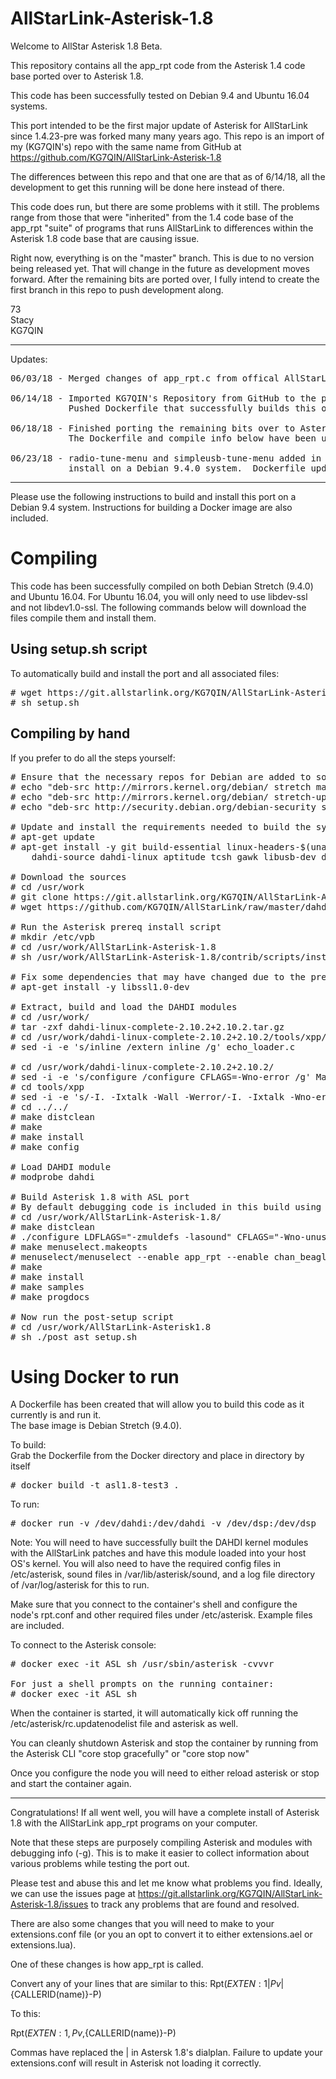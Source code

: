 # AllStarLink-Asterisk-1.8
Welcome to AllStar Asterisk 1.8 Beta.

This repository contains all the app_rpt code from the Asterisk 1.4 code base ported over to Asterisk 1.8.

This code has been successfully tested on Debian 9.4 and Ubuntu 16.04 systems.

This port intended to be the first major update of Asterisk for AllStarLink since 1.4.23-pre was forked many many years ago.
This repo is an import of my (KG7QIN's) repo with the same name from GitHub at https://github.com/KG7QIN/AllStarLink-Asterisk-1.8

The differences between this repo and that one are that as of 6/14/18, all the development to get this running will be done here instead of there.

This code does run, but there are some problems with it still.  The problems range from those that were "inherited" from the 1.4 code base of
the app_rpt "suite" of programs that runs AllStarLink to differences within the Asterisk 1.8 code base that are causing issue.

Right now, everything is on the "master" branch.  This is due to no version being released yet.  That will change in the future as development moves forward.
After the remaining bits are ported over, I fully intend to create the first branch in this repo to push development along.

73<br/>
Stacy<br/>
KG7QIN<br/>

---------------------------------------------------------------------------------------------------------------------------------
Updates:

<pre>
06/03/18 - Merged changes of app_rpt.c from offical AllStarLink reporitory into app_rpt.c here.  A total of three changes were merged in, and this brings the version number up from 0.325 to 0.327.

06/14/18 - Imported KG7QIN's Repository from GitHub to the private AllStarLink reporisotry to continue development.
           Pushed Dockerfile that successfully builds this on Debian Stretch (9.4.0)
           
06/18/18 - Finished porting the remaining bits over to Asterisk 1.8 - chan_rptdir, chan_tlb, chan_usrp, and chan_beagle all compile and successfully load into Asterisk 1.8.  
           The Dockerfile and compile info below have been updated to build all the modules now with debugging info enabled.

06/23/18 - radio-tune-menu and simpleusb-tune-menu added in to build process.  Building and installing will now include examples, program docs, and ASL sample config files.  setup.sh created for
           install on a Debian 9.4.0 system.  Dockerfile updated with startup file that that will run rc.updatenodes and asterisk when a container is started.
</pre>

---------------------------------------------------------------------------------------------------------------------------------

Please use the following instructions to build and install this port on a Debian 9.4 system.  Instructions for building a Docker image are also included.

# Compiling

This code has been successfully compiled on both Debian Stretch (9.4.0) and Ubuntu 16.04.  For Ubuntu 16.04, you will only need to use libdev-ssl and not libdev1.0-ssl.  The following commands below will download the files compile them and install them.

## Using setup.sh script

To automatically build and install the port and all associated files:
<pre>
# wget https://git.allstarlink.org/KG7QIN/AllStarLink-Asterisk-1.8/blob/master/setup.sh
# sh setup.sh 
</pre>

## Compiling by hand

If you prefer to do all the steps yourself:

<pre>
# Ensure that the necessary repos for Debian are added to sources.list
# echo "deb-src http://mirrors.kernel.org/debian/ stretch main" >> /etc/apt/sources.list 
# echo "deb-src http://mirrors.kernel.org/debian/ stretch-updates main" >> /etc/apt/sources.list 
# echo "deb-src http://security.debian.org/debian-security stretch/updates main" >> /etc/apt/sources.list

# Update and install the requirements needed to build the system
# apt-get update 
# apt-get install -y git build-essential linux-headers-$(uname -r) linux-source-4.9 libss7-dev wget apt-utils \
	dahdi-source dahdi-linux aptitude tcsh gawk libusb-dev doxygen

# Download the sources
# cd /usr/work 
# git clone https://git.allstarlink.org/KG7QIN/AllStarLink-Asterisk-1.8.git 
# wget https://github.com/KG7QIN/AllStarLink/raw/master/dahdi/dahdi-linux-complete-2.10.2%2B2.10.2.tar.gz

# Run the Asterisk prereq install script
# mkdir /etc/vpb 
# cd /usr/work/AllStarLink-Asterisk-1.8 
# sh /usr/work/AllStarLink-Asterisk-1.8/contrib/scripts/install_prereq install 

# Fix some dependencies that may have changed due to the prereq script running
# apt-get install -y libssl1.0-dev

# Extract, build and load the DAHDI modules
# cd /usr/work/ 
# tar -zxf dahdi-linux-complete-2.10.2+2.10.2.tar.gz 
# cd /usr/work/dahdi-linux-complete-2.10.2+2.10.2/tools/xpp/
# sed -i -e 's/inline /extern inline /g' echo_loader.c

# cd /usr/work/dahdi-linux-complete-2.10.2+2.10.2/
# sed -i -e 's/configure /configure CFLAGS=-Wno-error /g' Makefile
# cd tools/xpp 
# sed -i -e 's/-I. -Ixtalk -Wall -Werror/-I. -Ixtalk -Wno-error/g' Makefile 
# cd ../../ 
# make distclean 
# make 
# make install 
# make config

# Load DAHDI module
# modprobe dahdi

# Build Asterisk 1.8 with ASL port
# By default debugging code is included in this build using the -g option below
# cd /usr/work/AllStarLink-Asterisk-1.8/
# make distclean 
# ./configure LDFLAGS="-zmuldefs -lasound" CFLAGS="-Wno-unused -Wno-all -Wno-int-conversion -g" 
# make menuselect.makeopts
# menuselect/menuselect --enable app_rpt --enable chan_beagle --enable chan_tlb --enable chan_usrp --enable chan_rtpdir --enable chan_usbradio --enable chan_simpleusb --enable chan_echolink --enable app_gps --enable chan_voter --enable radio-tune-menu --enable simpleusb-tune-menu  menuselect.makeopts
# make
# make install
# make samples
# make progdocs

# Now run the post-setup script
# cd /usr/work/AllStarLink-Asterisk1.8
# sh ./post_ast_setup.sh
</pre> 

# Using Docker to run
A Dockerfile has been created that will allow you to build this code as it currently is and run it.  
The base image is Debian Stretch (9.4.0).

To build:<br/>
Grab the Dockerfile from the Docker directory and place in directory by itself
<pre>
# docker build -t asl1.8-test3 . 
</pre>

To run:
<pre>
# docker run -v /dev/dahdi:/dev/dahdi -v /dev/dsp:/dev/dsp  --privileged --net=host -d --name ASL -i -t asl1.8-test3
</pre>

Note:  You will need to have successfully built the DAHDI kernel modules with the AllStarLink patches and have this module loaded into your host OS's kernel.  You will also need to have the required config files in /etc/asterisk, sound files in /var/lib/asterisk/sound, and a log file directory of /var/log/asterisk for this to run.

Make sure that you connect to the container's shell and configure the node's rpt.conf and other required files under /etc/asterisk.  Example files are included.

To connect to the Asterisk console:
<pre>
# docker exec -it ASL sh /usr/sbin/asterisk -cvvvr

For just a shell prompts on the running container:
# docker exec -it ASL sh
</pre>

When the container is started, it will automatically kick off running the /etc/asterisk/rc.updatenodelist file and asterisk as well.

You can cleanly shutdown Asterisk and stop the container by running from the Asterisk CLI "core stop gracefully" or "core stop now"

Once you configure the node you will need to either reload asterisk or stop and start the container again.

- - - -

Congratulations!  If all went well, you will have a complete install of Asterisk 1.8 with the AllStarLink app_rpt programs on your computer.

Note that these steps are purposely compiling Asterisk and modules with debugging info (-g).  This is to make it easier to collect information about various problems while testing the port out.

Please test and abuse this and let me know what problems you find. Ideally, we can use the issues page at https://git.allstarlink.org/KG7QIN/AllStarLink-Asterisk-1.8/issues to track any problems that are found and resolved.


There are also some changes that you will need to make to your extensions.conf file (or you an opt to convert it to either extensions.ael or extensions.lua).

One of these changes is how app_rpt is called.

Convert any of your lines that are similar to this:
Rpt(${EXTEN:1}|Pv|${CALLERID(name)}-P)

To this:

Rpt(${EXTEN:1},Pv,${CALLERID(name)}-P)

Commas have replaced the | in Astersk 1.8's dialplan.  Failure to update your extensions.conf will result in Asterisk not loading it correctly. 
